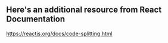 ## Here's an additional resource from React Documentation

https://reactjs.org/docs/code-splitting.html